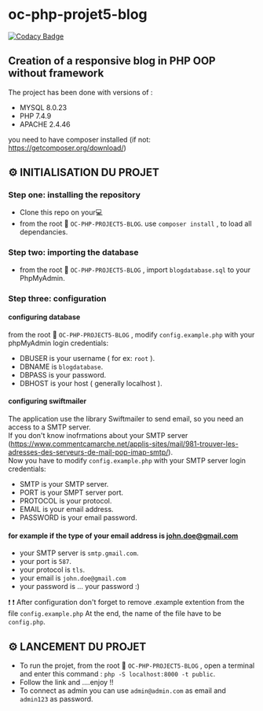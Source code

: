 # oc-php-projet5-blog

[![Codacy Badge](https://app.codacy.com/project/badge/Grade/19c8e61683884e51b95497b85df137dc)](https://www.codacy.com/gh/Flo654/oc-php-projet5-blog/dashboard?utm_source=github.com&amp;utm_medium=referral&amp;utm_content=Flo654/oc-php-projet5-blog&amp;utm_campaign=Badge_Grade)

## Creation of a responsive blog in PHP OOP without framework

The project has been done with versions of :
*   MYSQL 8.0.23
*   PHP 7.4.9
*   APACHE 2.4.46

you need to have composer installed (if not: https://getcomposer.org/download/)

## :gear: INITIALISATION DU PROJET

### Step one: installing the repository

*   Clone this repo on your:computer:
*   from the root :file_folder: `OC-PHP-PROJECT5-BLOG`. use  `composer install` , to load all dependancies. 

### Step two: importing the database

*   from the root :file_folder: `OC-PHP-PROJECT5-BLOG` , import `blogdatabase.sql` to your PhpMyAdmin.

 ### Step three: configuration

#### configuring database 

from the root :file_folder: `OC-PHP-PROJECT5-BLOG` , modify `config.example.php` with your phpMyAdmin login credentials:<br/>

*   DBUSER is your username ( for ex: `root` ).
*   DBNAME is `blogdatabase`.
*   DBPASS is your password.
*   DBHOST is your host ( generally localhost ).

#### configuring swiftmailer

The application use the library Swiftmailer to send email, so you need an access to a SMTP server.<br/>
If you don't know inofrmations about your SMTP server (https://www.commentcamarche.net/applis-sites/mail/981-trouver-les-adresses-des-serveurs-de-mail-pop-imap-smtp/).<br/>
Now you have to modify `config.example.php` with your SMTP server login credentials:

*   SMTP is your SMTP server.
*   PORT is your SMPT server port.
*   PROTOCOL is your protocol.
*   EMAIL is your email address.
*   PASSWORD is your email password.

#### for example if the type of your email address is john.doe@gmail.com  

*   your SMTP server is `smtp.gmail.com`.
*   your port is `587`.
*   your protocol is `tls`.
*   your email is `john.doe@gmail.com`
*   your password is ... your password :)

:heavy_exclamation_mark: :heavy_exclamation_mark:  After configuration don't forget to remove .example extention from the file `config.example.php`
 At the end, the name of the file have to be `config.php`.

 ## :gear: LANCEMENT DU PROJET

*   To run the projet, from the root :file_folder: `OC-PHP-PROJECT5-BLOG` , open a terminal and enter this command : `php -S localhost:8000 -t public`.
*   Follow the link and ....enjoy !! 
*   To connect as admin you can use `admin@admin.com` as email and `admin123` as password.



